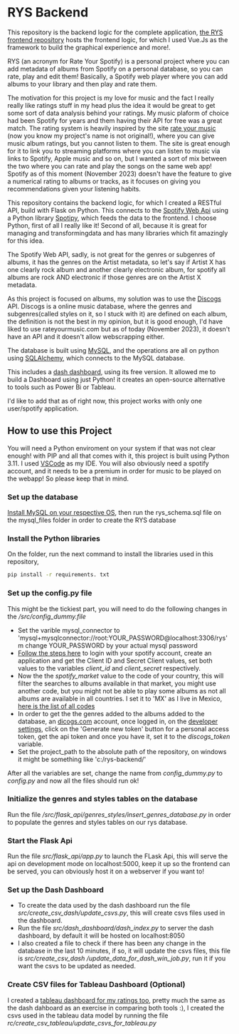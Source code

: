 # RYS Backend

This repository is the backend logic for the complete application, [the RYS frontend repository](https://github.com/litepast/rys-frontend) hosts the frontend logic, for which I used Vue.Js as the framework to build the graphical experience and more!.

RYS (an acronym for Rate Your Spotify) is a personal project where you can add metadata of albums from Spotify on a personal database, so you can rate, play and edit them! Basically, a Spotify web player where you can add albums to your library and then play and rate them.

The motivation for this project is my love for music and the fact I really really like ratings stuff in my head plus the idea it would be great to get some sort of data analysis behind your ratings. My music plaform of choice had been Spotify for years and them having their API for free was a great match. The rating system is heavily inspired by the site [rate your music](www.rateyourmusic.com) (now you know my project's name is not original!), where you can give music album ratings, but you cannot listen to them. The site is great enough for it to link you to streaming platforms where you can listen to music via links to Spotify, Apple music and so on, but I wanted a sort of mix between the two where you can rate and play the songs on the same web app! Spotify as of this moment (November 2023) doesn't have the feature to give a numerical rating to albums or tracks, as it focuses on giving you recommendations given your listening habits.

This repository contains the backend logic, for which I created a RESTful API, build with Flask on Python. This connects to the [Spotify Web Api](https://developer.spotify.com/documentation/web-api) using a Python library [Spotipy](https://spotipy.readthedocs.io/en/2.22.1/), which feeds the data to the frontend. I choose Python, first of all I really like it! Second of all, because it is great for managing  and transformingdata and has many libraries which fit amazingly for this idea.

The Spotify Web API, sadly, is not great for the genres or subgenres of albums, it has the genres on the Artist metadata, so let's say if Artist X has one clearly rock album and another clearly electronic album, for spotify all albums are rock AND electronic if those genres are on the Artist X metadata.

As this project is focused on albums, my solution was to use the [Discogs](https://www.discogs.com/) API. Discogs is a online music database, where the genres and subgenres(called styles on it, so I stuck with it) are defined on each album, the definition is not the best in my opinion, but it is good enough, I'd have liked to use rateyourmusic.com but as of today (November 2023), it doesn't have an API and it doesn't allow webscrapping either. 

The database is built using [MySQL](https://www.mysql.com/), and the operations are all on python using [SQLAlchemy](https://www.sqlalchemy.org/), which connects to the MySQL database.

This includes a [dash dashboard](https://plotly.com/dash/), using its free version. It allowed me to build a Dashboard using just Python! it creates an open-source alternative to tools such as Power Bi or Tableau.

I'd like to add that as of right now, this project works with only one user/spotify application.

## How to use this Project

You will need a Python enviroment on your system if that was not clear enough! with PIP and all that comes with it, this project is built using Python 3.11. I used [VSCode](https://code.visualstudio.com/) as my IDE.
You will also obviously need a spotify account, and it needs to be a premium in order for music to be played on the webapp! So please keep that in mind.

### Set up the database

[Install MySQL on your respective OS](https://dev.mysql.com/doc/refman/8.2/en/installing.html), then run the rys_schema.sql file on the mysql_files folder in order to create the RYS database

### Install the Python libraries

On the folder, run the next command to install the libraries used in this repository,
```sh
pip install -r requirements. txt
```

### Set up the config.py file

This might be the tickiest part, you will need to do the following changes in the */src/config_dummy.file*

* Set the varible mysql_connector to 'mysql+mysqlconnector://root:YOUR_PASSWORD@localhost:3306/rys'm change YOUR_PASSWORD by your actual mysql password
* [Follow the steps here](https://developer.spotify.com/documentation/web-api) to login with your spotify account, create an application and get the Client ID and Secret Client values, set both values to the variables *client_id* and *client_secret* respectively.
* Now the the *spotify_market* value to the code of your country, this will filter the searches to albums available in that market, you might use another code, but you might not be able to play some albums as not all albums are available in all countries. I set it to 'MX' as I live in Mexico, [here is the list of all codes](https://en.wikipedia.org/wiki/ISO_3166-1_alpha-2#Officially_assigned_code_elements)
* In order to get the the genres added to the albums added to the database, an [dicogs.com](https://www.discogs.com/) account, once logged in, on the [developer settings](https://www.discogs.com/settings/developers), click on the 'Generate new token' button for a personal access token, get the api token and once you have it, set it to the *discogs_token* variable.
* Set the project_path to the absolute path of the repository, on windows it might be something like 'c:/rys-backend/'

After all the variables are set, change the name from *config_dummy.py* to *config.py* and now all the files should run ok!


### Initialize the genres and styles tables on the database 

Run the file */src/flask_api/genres_styles/insert_genres_database.py* in order to populate the genres and styles tables on our rys database.

### Start the Flask Api
Run the file *src/flask_api/app.py* to launch the FLask Api, this will serve the api on development mode on localhost:5000, keep it up so the frontend can be served, you can obviously host it on a webserver if you want to!

### Set up the Dash Dashboard
* To create the data used by the dash dashboard run the file *src/create_csv_dash/update_csvs.py*, this will create csvs files used in the dashboard.
* Run the file *src/dash_dashboard/dash_index.py* to server the dash dashboard, by default it will be hosted on localhost:8050
* I also created a file to check if there has been any change in the database in the last 10 minutes, if so, it will update the csvs files, this file is *src/create_csv_dash
/update_data_for_dash_win_job.py*, run it if you want the csvs to be updated as needed.

### Create CSV files for Tableau Dashboard (Optional)
I created a [tableau dashboard for my ratings too](https://public.tableau.com/views/MySpotifyRatingDashboard/MyRYSRatingsStats?:language=es-ES&:display_count=n&:origin=viz_share_link), pretty much the same as the dash dahboard as an exercise in comparing both tools :), I created the csvs used in the tableau data model by running the file *rc/create_csv_tableau/update_csvs_for_tableau.py*










